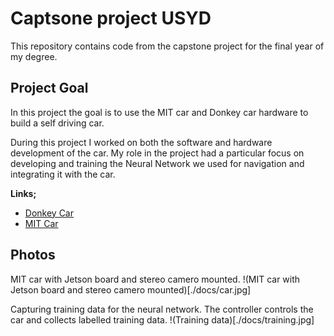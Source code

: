 # Captsone project USYD

This repository contains code from the capstone project for the final year of my degree.

## Project Goal

In this project the goal is to use the MIT car and Donkey car hardware to build a self driving car.

During this project I worked on both the software and hardware development of the car. My role in the project had a particular focus on developing and training the Neural Network we used for navigation and integrating it with the car.

**Links;**
* [Donkey Car](https://github.com/wroscoe/donkey)
* [MIT Car](https://github.com/mit-racecar/)

## Photos

MIT car with Jetson board and stereo camero mounted.
!(MIT car with Jetson board and stereo camero mounted)[./docs/car.jpg]

Capturing training data for the neural network. The controller controls the car and collects labelled training data.
!(Training data)[./docs/training.jpg]
